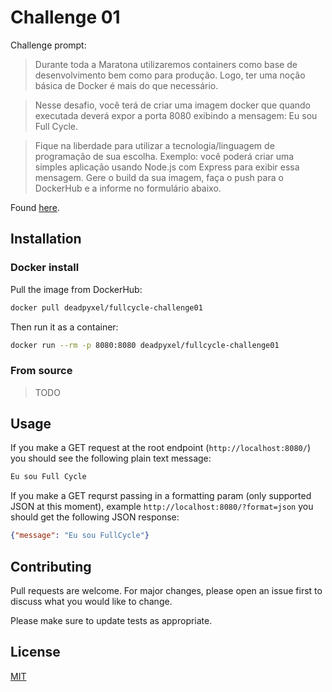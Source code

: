 # Challenge 01

Challenge prompt:

>Durante toda a Maratona utilizaremos containers como base de desenvolvimento bem como para produção. Logo, ter uma noção básica de Docker é mais do que necessário.

> Nesse desafio, você terá de criar uma imagem docker que quando executada deverá expor a porta 8080 exibindo a mensagem: Eu sou Full Cycle.

> Fique na liberdade para utilizar a tecnologia/linguagem de programação de sua escolha. Exemplo: você poderá criar uma simples aplicação usando Node.js com Express para exibir essa mensagem.
Gere o build da sua imagem, faça o push para o DockerHub e a informe no formulário abaixo.

Found [here](http://maratona.fullcycle.com.br/desafios/hello-world-com-docker/).

## Installation


### Docker install

Pull the image from DockerHub:
```bash
docker pull deadpyxel/fullcycle-challenge01
```

Then run it as a container:

```bash
docker run --rm -p 8080:8080 deadpyxel/fullcycle-challenge01
```

### From source

>TODO

## Usage 

If you make a GET request at the root endpoint (`http://localhost:8080/`) you should see the following plain text message:
```md
Eu sou Full Cycle
```

If you make a GET requrst passing in a formatting param (only supported JSON at this moment), example `http://localhost:8080/?format=json` you should get the following JSON response:
```json
{"message": "Eu sou FullCycle"}
```

## Contributing
Pull requests are welcome. For major changes, please open an issue first to discuss what you would like to change.

Please make sure to update tests as appropriate.

## License
[MIT](https://choosealicense.com/licenses/mit/)